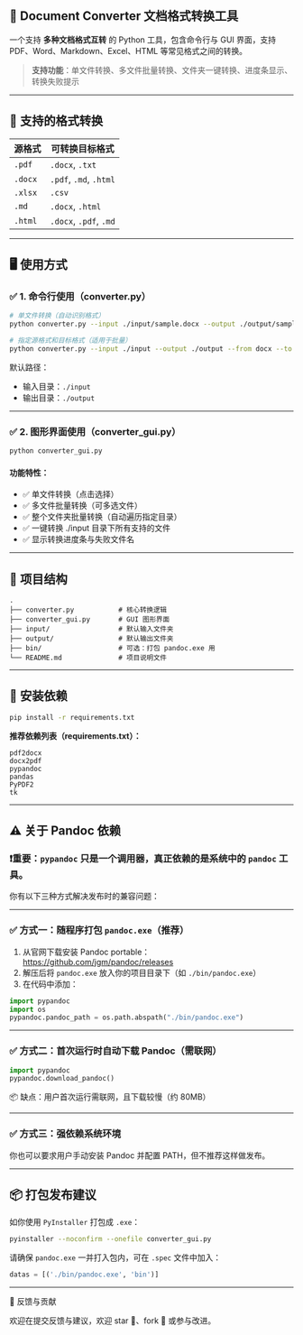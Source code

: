 
## 📄 Document Converter 文档格式转换工具

一个支持 **多种文档格式互转** 的 Python 工具，包含命令行与 GUI 界面，支持 PDF、Word、Markdown、Excel、HTML 等常见格式之间的转换。

> **支持功能**：单文件转换、多文件批量转换、文件夹一键转换、进度条显示、转换失败提示

------

## 🔧 支持的格式转换

| 源格式  | 可转换目标格式         |
| ------- | ---------------------- |
| `.pdf`  | `.docx`, `.txt`        |
| `.docx` | `.pdf`, `.md`, `.html` |
| `.xlsx` | `.csv`                 |
| `.md`   | `.docx`, `.html`       |
| `.html` | `.docx`, `.pdf`, `.md` |

------

## 🖥️ 使用方式

### ✅ 1. 命令行使用（converter.py）

```bash
# 单文件转换（自动识别格式）
python converter.py --input ./input/sample.docx --output ./output/sample.pdf

# 指定源格式和目标格式（适用于批量）
python converter.py --input ./input --output ./output --from docx --to pdf --batch
```

默认路径：

- 输入目录：`./input`
- 输出目录：`./output`

------

### ✅ 2. 图形界面使用（converter_gui.py）

```bash
python converter_gui.py
```

#### 功能特性：

- ✅ 单文件转换（点击选择）
- ✅ 多文件批量转换（可多选文件）
- ✅ 整个文件夹批量转换（自动遍历指定目录）
- ✅ 一键转换 ./input 目录下所有支持的文件
- ✅ 显示转换进度条与失败文件名

------

## 🧱 项目结构

```
.
├── converter.py           # 核心转换逻辑
├── converter_gui.py       # GUI 图形界面
├── input/                 # 默认输入文件夹
├── output/                # 默认输出文件夹
├── bin/                   # 可选：打包 pandoc.exe 用
└── README.md              # 项目说明文件
```

------

## 🧩 安装依赖

```bash
pip install -r requirements.txt
```

**推荐依赖列表（requirements.txt）：**

```
pdf2docx
docx2pdf
pypandoc
pandas
PyPDF2
tk
```

------

## ⚠️ 关于 Pandoc 依赖

### ❗重要：`pypandoc` 只是一个调用器，真正依赖的是系统中的 `pandoc` 工具。

你有以下三种方式解决发布时的兼容问题：

------

### ✅ 方式一：随程序打包 `pandoc.exe`（推荐）

1. 从官网下载安装 Pandoc portable：
    https://github.com/jgm/pandoc/releases
2. 解压后将 `pandoc.exe` 放入你的项目目录下（如 `./bin/pandoc.exe`）
3. 在代码中添加：

```python
import pypandoc
import os
pypandoc.pandoc_path = os.path.abspath("./bin/pandoc.exe")
```

------

### ✅ 方式二：首次运行时自动下载 Pandoc（需联网）

```python
import pypandoc
pypandoc.download_pandoc()
```

📦 缺点：用户首次运行需联网，且下载较慢（约 80MB）

------

### ✅ 方式三：强依赖系统环境

你也可以要求用户手动安装 Pandoc 并配置 PATH，但不推荐这样做发布。

------

## 📦 打包发布建议

如你使用 `PyInstaller` 打包成 `.exe`：

```bash
pyinstaller --noconfirm --onefile converter_gui.py
```

请确保 `pandoc.exe` 一并打入包内，可在 `.spec` 文件中加入：

```python
datas = [('./bin/pandoc.exe', 'bin')]
```

------


📮 反馈与贡献

欢迎在提交反馈与建议，欢迎 star 🌟、fork 🍴 或参与改进。
